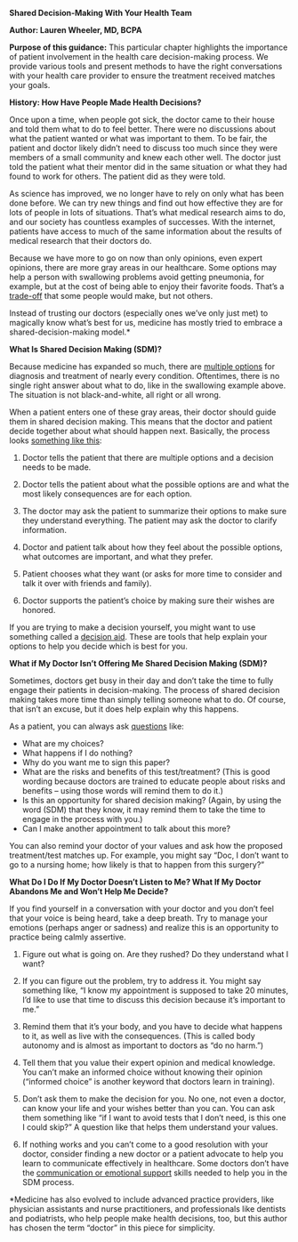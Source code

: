 **Shared Decision-Making With Your Health Team**

**Author: Lauren Wheeler, MD, BCPA**

**Purpose of this guidance:** This particular chapter highlights the importance of patient involvement in the health care decision-making process. We provide various tools and present methods to have the right conversations with your health care provider to ensure the treatment received matches your goals.

**History: How Have People Made Health Decisions?**

Once upon a time, when people got sick, the doctor came to their house and told them what to do to feel better. There were no discussions about what the patient wanted or what was important to them. To be fair, the patient and doctor likely didn’t need to discuss too much since they were members of a small community and knew each other well. The doctor just told the patient what their mentor did in the same situation or what they had found to work for others. The patient did as they were told.

As science has improved, we no longer have to rely on only what has been done before. We can try new things and find out how effective they are for lots of people in lots of situations. That’s what medical research aims to do, and our society has countless examples of successes. With the internet, patients have access to much of the same information about the results of medical research that their doctors do. 

Because we have more to go on now than only opinions, even expert opinions, there are more gray areas in our healthcare. Some options may help a person with swallowing problems avoid getting pneumonia, for example, but at the cost of being able to enjoy their favorite foods. That’s a [trade-off](https://pubmed.ncbi.nlm.nih.gov/35797077/) that some people would make, but not others.

Instead of trusting our doctors (especially ones we’ve only just met) to magically know what’s best for us, medicine has mostly tried to embrace a shared-decision-making model.*

**What Is Shared Decision Making (SDM)?**

Because medicine has expanded so much, there are [multiple options](https://medlineplus.gov/ency/patientinstructions/000877.htm) for diagnosis and treatment of nearly every condition. Oftentimes, there is no single right answer about what to do, like in the swallowing example above. The situation is not black-and-white, all right or all wrong. 

When a patient enters one of these gray areas, their doctor should guide them in shared decision making. This means that the doctor and patient decide together about what should happen next. Basically, the process looks [something like this](https://www.ncbi.nlm.nih.gov/pmc/articles/PMC3445676/):

1. Doctor tells the patient that there are multiple options and a decision needs to be made.

2. Doctor tells the patient about what the possible options are and what the most likely consequences are for each option.

3. The doctor may ask the patient to summarize their options to make sure they understand everything. The patient may ask the doctor to clarify information. 

4. Doctor and patient talk about how they feel about the possible options, what outcomes are important, and what they prefer.

5. Patient chooses what they want (or asks for more time to consider and talk it over with friends and family).

6. Doctor supports the patient’s choice by making sure their wishes are honored.

If you are trying to make a decision yourself, you might want to use something called a [decision aid](https://decisionaid.ohri.ca/). These are tools that help explain your options to help you decide which is best for you.

**What if My Doctor Isn’t Offering Me Shared Decision Making (SDM)?** 

Sometimes, doctors get busy in their day and don’t take the time to fully engage their patients in decision-making. The process of shared decision making takes more time than simply telling someone what to do. Of course, that isn’t an excuse, but it does help explain why this happens.

As a patient, you can always ask [questions](https://www.ahrq.gov/questions/question-builder/index.html) like:

- What are my choices?
- What happens if I do nothing?  
- Why do you want me to sign this paper?
- What are the risks and benefits of this test/treatment? (This is good wording because doctors are trained to educate people about risks and benefits – using those words will remind them to do it.)
- Is this an opportunity for shared decision making? (Again, by using the word (SDM) that they know, it may remind them to take the time to engage in the process with you.)
- Can I make another appointment to talk about this more?

You can also remind your doctor of your values and ask how the proposed treatment/test matches up. For example, you might say “Doc, I don’t want to go to a nursing home; how likely is that to happen from this surgery?”

**What Do I Do If My Doctor Doesn’t Listen to Me? What If My Doctor Abandons Me and Won’t Help Me Decide?**

If you find yourself in a conversation with your doctor and you don’t feel that your voice is being heard, take a deep breath. Try to manage your emotions (perhaps anger or sadness) and realize this is an opportunity to practice being calmly assertive.

1. Figure out what is going on. Are they rushed? Do they understand what I want?

2. If you can figure out the problem, try to address it. You might say something like, “I know my appointment is supposed to take 20 minutes, I’d like to use that time to discuss this decision because it’s important to me.” 

3. Remind them that it’s your body, and you have to decide what happens to it, as well as live with the consequences. (This is called body autonomy and is almost as important to doctors as “do no harm.”) 

4. Tell them that you value their expert opinion and medical knowledge. You can’t make an informed choice without knowing their opinion (“informed choice” is another keyword that doctors learn in training).

5. Don’t ask them to make the decision for you. No one, not even a doctor, can know your life and your wishes better than you can. You can ask them something like “if I want to avoid tests that I don’t need, is this one I could skip?” A question like that helps them understand your values.

6. If nothing works and you can’t come to a good resolution with your doctor, consider finding a new doctor or a patient advocate to help you learn to communicate effectively in healthcare. Some doctors don’t have the [communication or emotional support](http://doi.org/10.1016/S0749-3797(99)00097-5) skills needed to help you in the SDM process.

*Medicine has also evolved to include advanced practice providers, like physician assistants and nurse practitioners, and professionals like dentists and podiatrists, who help people make health decisions, too, but this author has chosen the term “doctor” in this piece for simplicity.
